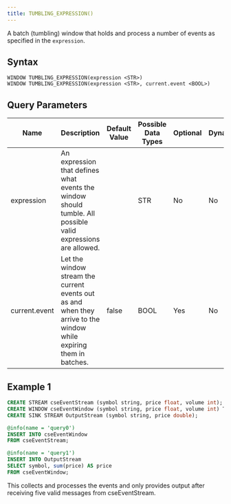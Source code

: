 ```yaml
---
title: TUMBLING_EXPRESSION()
---
```


A batch (tumbling) window that holds and process a number of events as specified in the `expression`.

## Syntax

    WINDOW TUMBLING_EXPRESSION(expression <STR>)
    WINDOW TUMBLING_EXPRESSION(expression <STR>, current.event <BOOL>)

## Query Parameters

| Name      | Description       | Default Value | Possible Data Types | Optional | Dynamic |
|-----------|---------------------|------------|--------------|----------|---------|
| expression        | An expression that defines what events the window should tumble. All possible valid expressions are allowed.         |      | STR  | No       | No      |
| current.event | Let the window stream the current events out as and when they arrive to the window while expiring them in batches. | false | BOOL    | Yes      | No      |

## Example 1

```sql
CREATE STREAM cseEventStream (symbol string, price float, volume int);
CREATE WINDOW cseEventWindow (symbol string, price float, volume int) TUMBLING_EXPRESSION('count() < 5');
CREATE SINK STREAM OutputStream (symbol string, price double);

@info(name = 'query0')
INSERT INTO cseEventWindow
FROM cseEventStream;

@info(name = 'query1')
INSERT INTO OutputStream
SELECT symbol, sum(price) AS price
FROM cseEventWindow;
```

This collects and processes the events and only provides output after receiving five valid messages from cseEventStream.
